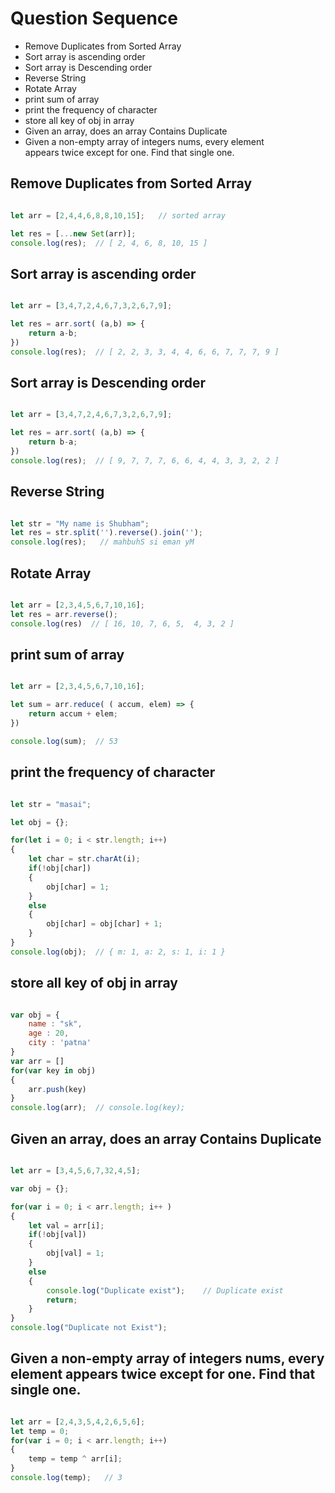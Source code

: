 
# Question Sequence
- Remove Duplicates from Sorted Array
- Sort array is ascending order
- Sort array is Descending order
- Reverse String
- Rotate Array
- print sum of array
- print the frequency of character
- store all key of obj in array
- Given an array, does an array Contains Duplicate
- Given a non-empty array of integers nums, every element appears twice except for one. Find that single one.


## Remove Duplicates from Sorted Array

````js

let arr = [2,4,4,6,8,8,10,15];   // sorted array

let res = [...new Set(arr)];
console.log(res);  // [ 2, 4, 6, 8, 10, 15 ]

````


## Sort array is ascending order

````js

let arr = [3,4,7,2,4,6,7,3,2,6,7,9];

let res = arr.sort( (a,b) => {
    return a-b;
})
console.log(res);  // [ 2, 2, 3, 3, 4, 4, 6, 6, 7, 7, 7, 9 ]

````


## Sort array is Descending order

````js

let arr = [3,4,7,2,4,6,7,3,2,6,7,9];

let res = arr.sort( (a,b) => {
    return b-a;
})
console.log(res);  // [ 9, 7, 7, 7, 6, 6, 4, 4, 3, 3, 2, 2 ]

````

## Reverse String

````js

let str = "My name is Shubham";
let res = str.split('').reverse().join('');
console.log(res);   // mahbuhS si eman yM

````
## Rotate Array

````js

let arr = [2,3,4,5,6,7,10,16];
let res = arr.reverse();
console.log(res)  // [ 16, 10, 7, 6, 5,  4, 3, 2 ]

````

## print sum of array

````js

let arr = [2,3,4,5,6,7,10,16];

let sum = arr.reduce( ( accum, elem) => {
    return accum + elem;
})

console.log(sum);  // 53

````

## print the frequency of character

````js

let str = "masai";

let obj = {};

for(let i = 0; i < str.length; i++) 
{
    let char = str.charAt(i);
    if(!obj[char])
    {
        obj[char] = 1;
    }
    else
    {
        obj[char] = obj[char] + 1; 
    }
}
console.log(obj);  // { m: 1, a: 2, s: 1, i: 1 }

````

## store all key of obj in array

````js

var obj = {
    name : "sk",
    age : 20,
    city : 'patna'
}
var arr = []
for(var key in obj) 
{
    arr.push(key)
}
console.log(arr);  // console.log(key);

````

## Given an array, does an array Contains Duplicate

````js

let arr = [3,4,5,6,7,32,4,5];

var obj = {};

for(var i = 0; i < arr.length; i++ )
{
    let val = arr[i];
    if(!obj[val])
    {
        obj[val] = 1;
    }
    else 
    {
        console.log("Duplicate exist");    // Duplicate exist
        return;
    }
}
console.log("Duplicate not Exist");

````

## Given a non-empty array of integers nums, every element appears twice except for one. Find that single one.

````js

let arr = [2,4,3,5,4,2,6,5,6];
let temp = 0;
for(var i = 0; i < arr.length; i++)
{
    temp = temp ^ arr[i];
}
console.log(temp);   // 3

````

## 